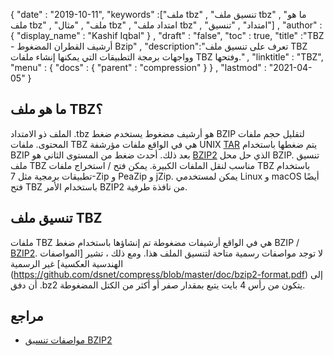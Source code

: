 {
  "date" : "2019-10-11",
  "keywords" :["ملف tbz" , "تنسيق ملف tbz" , "ما هو ملف tbz" , "ملف" , "مثال tbz" , "امتداد ملف tbz" , "امتداد" , "تنسيق"] ,
  "author" : {
    "display_name" : "Kashif Iqbal"
} ,
  "draft" : "false",
  "toc" : true,
  "title" :"TBZ - أرشيف القطران المضغوط Bzip" ,
  "description":"تعرف على تنسيق ملف TBZ وواجهات برمجة التطبيقات التي يمكنها إنشاء ملفات TBZ وفتحها." ,
  "linktitle" : "TBZ",
  "menu" : {
    "docs" : {
      "parent" : "compression"
}
} ,
  "lastmod" : "2021-04-05"
}

## ما هو ملف TBZ؟

الملف ذو الامتداد .tbz هو أرشيف مضغوط يستخدم ضغط BZIP لتقليل حجم ملفات المحتوى. ملفات TBZ هي في الواقع ملفات مؤرشفة UNIX [TAR](/ar/compression/tar/) يتم ضغطها باستخدام BZIP بعد ذلك. أحدث ضغط من المستوى الثاني هو [BZIP2](/ar/compression/bz2/) الذي حل محل BZIP. تنسيق ملف TBZ مناسب لنقل الملفات الكبيرة. يمكن فتح / استخراج ملفات TBZ باستخدام تطبيقات برمجية مثل 7-Zip و PeaZip و jZip. يمكن لمستخدمي Linux و macOS أيضًا فتح TBZ باستخدام الأمر BZIP2 من نافذة طرفية.

## تنسيق ملف TBZ

ملفات TBZ هي في الواقع أرشيفات مضغوطة تم إنشاؤها باستخدام ضغط BZIP / [BZIP2](/ar/compression/bz2/). لا توجد مواصفات رسمية متاحة لتنسيق الملف هذا. ومع ذلك ، تشير [المواصفات الهندسية العكسية] غير الرسمية (https://github.com/dsnet/compress/blob/master/doc/bzip2-format.pdf) إلى أن دفق .bz2 يتكون من رأس 4 بايت يتبع بمقدار صفر أو أكثر من الكتل المضغوطة.

## مراجع ##

* [مواصفات تنسيق BZIP2](https://github.com/dsnet/compress/blob/master/doc/bzip2-format.pdf)

